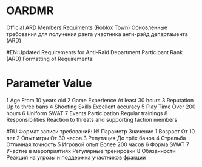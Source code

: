 # OARDMR
Official ARD Members Requiments (Roblox Town)
Обновленные требования для получения ранга участника анти-рэйд департамента (ARD)

#EN:Updated Requirements for Anti-Raid Department Participant Rank (ARD)
Formatting of Requirements:
#	Parameter	Value
1	Age	From 10 years old
2	Game Experience	At least 30 hours
3	Reputation	Up to three bans
4	Shooting Skills	Excellent accuracy
5	Play Time	Over 200 hours
6	Uniform	SWAT
7	Events Participation	Regular trainings
8	Responsibilities	Reaction to threats and supporting faction members

#RU:Формат записи требований:
№	Параметр	Значение
1	Возраст	От 10 лет
2	Опыт игры	От 30 часов
3	Репутация	До трёх банов
4	Стрельба	Отличная точность
5	Игровой опыт	Более 200 часов
6	Форма	SWAT
7	Участие в мероприятиях	Регулярные тренировки
8	Обязанности	Реакция на угрозы и поддержка участников фракции
